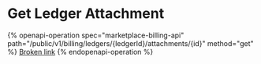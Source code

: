# Get Ledger Attachment

{% openapi-operation spec="marketplace-billing-api" path="/public/v1/billing/ledgers/{ledgerId}/attachments/{id}" method="get" %}
[Broken link](broken-reference)
{% endopenapi-operation %}
